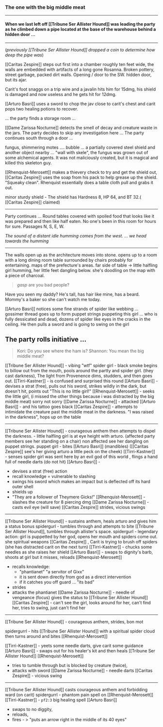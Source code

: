 ### The one with the big middle meat

---

#### When we last left off [[Tribune Ser Allister Hound]] was leading the party as he climbed down a pipe located at the base of the warehouse behind a hidden door ...

---

(_previously [[Tribune Ser Allister Hound]] dropped a coin to determine how deep the pipe was_)

[[Caritas Zespire]] steps out first into a chamber roughly ten feet wide, the walls are embedded with artifacts of a long gone Rosanna.  Broken pottery, street garbage, packed dirt walls.
Opening / door to the SW.  hidden door, but its ajar.

Carit's foot snaggs on a trip wire and a javalin hits him for 15dmg, his shield is damaged and now useless and he gets hit for 12dmg.  

[[Arturo Basri]] uses a sword to chop the jav close to carit's chest and carit pops two healing potions to recover.

... the party finds a storage room ...

[[Dame Zarissa Nocturne]] detects the smell of decay and creature waste in the jars.
The party decides to skip any investigation here
...
The party continues south through a door ...

fungus, shimmering motes .... bubble ... a partially covered steel shield and another object nearby ... "wall with skele", the fungus was grown out of some alchemical agents. It was not maliciously created, but it is magical and killed this skeleton guy.

[[Rhenquist-Merosett]] makes a thievery check to try and get the shield out, [[Caritas Zespire]] uses the soap from his pack to help grease up the shield.  "Squeaky clean".  Rhenquist essentially does a table cloth pull and grabs it out.

minor sturdy shield - The shield has Hardness 8, HP 64, and BT 32.( [[Caritas Zespire]] claimed)

---
Party continues ...
Round tables covered with spoiled food that looks like it was prepared and then like half eaten.  No one's been in this room for hours for sure.
Passages N, S, E, W.

_The sound of a distant idle humming comes from the west._
_... we head towards the humming_
___
The walls open up as the architecture moves into stone.
opens up to a room with a long dining room table surrounded by chairs probably for entertaining.
maps of the prefecture's areas.  far side of table -> little halfling girl humming, her little feet dangling below.  she's doodling on the map with a piece of charcoal.

> *gasp* are you bad people?

Have you seen my daddy?  He's tall, has hair like mine, has a beard.  Mommy's a baker so she can't watch me today.

[[Arturo Basri]] notices some fine strands of spider like webbing ... gossimer thread goes up to form puppet strings puppeting this girl ... who is fully dessicated and dead, dozens of spider like eyes in the cracks in the ceiling.  He then pulls a sword and is going to swing on the girl

The party rolls initiative ... 
---
> Kori: Do you see where the ham is?
> Shannon: You mean the big middle meat? 

[[Tribune Ser Allister Hound]] - vibing "wtf"
spider girl -  black smoke begins to billow out from the mouth, pools around the partty and spider girl.  (they cast darkness), The light from Provenence dims, studders, and then goes out.
[[Tirri-Kastner]] - is confused and surprised this round
[[Arturo Basri]] - devises a strat (free), pulls out his sword, strikes wildly in the dark, but doesn't hit, points out "This is no little girl!"
[[Rhenquist-Merosett]] - seeks the little girl, (i missed the other things because i was distracted by the big middle meat) sorry not sorry
[[Dame Zarissa Nocturne]] - attacked [[Arturo Basri]] - and his tattoo goes black
[[Caritas Zespire]] - attempts to intimidate the creature past the middle meat in the darkness. "I was raised in the darkness", hops up on the table

---
[[Tribune Ser Allister Hound]] - courageous anthem then attempts to dispel the darkness. - little halfling girl is at eye height with arturo.  (affected party members see her standing on a chair) non affected see her dangling on puppet strings.
puppet girl - bites [[Arturo Basri]] (mandibles) ([[Caritas Zespire]] see's her giving arturo a little peck on the cheek)
[[Tirri-Kastner]] - senses spider girl was sent here by an evil god of this world , flings a hand full of needle darts (do not hit)
[[Arturo Basri]] - 
- devises a strat (free) action
- recall knowledge = vulnerable to slashing 
- swings his sword which makes an impact but is deflected off its hard outer shell
- shields up
- "They are a follower of Theymere Gicks!"
[[Rhenquist-Merosett]] - slashes the creature for 8 piercing dmg
[[Dame Zarissa Nocturne]] - casts evil eye (will save)
[[Caritas Zespire]] strides, vicious swings

---
[[Tribune Ser Allister Hound]] - sustains anthem, heals arturo and gives him a status bonus
spidergurl - tumbles through and attempts to bite [[Tribune Ser Allister Hound]], tumbles through allister's space. 
spidergurl - legendary action:  girl is puppetted by her god, opens her mouth and spiders come out. she spiritual weapons [[Caritas Zespire]] , Carit is trying to brush off spiders (she has distracted carit on the next turn)
[[Tirri-Kastner]] - chucks some needles as she raises her shield
[[Arturo Basri]] - swaps to dignity's barb, shoots at girl but it misses, reloads
[[Rhenquist-Merosett]] 
- recalls knowledge:  
	- "phantianet" "a servitor of Gixx" 
	- it is sent down directly from god as a direct intervention
	- if it catches you off guard ... "its bad"
- strides
- attacks the phantianet
[[Dame Zarissa Nocturne]] - needle of vengeance (focus) gives the status to [[Tribune Ser Allister Hound]]
[[Caritas Zespire]] - can't see the girl, looks around for her, can't find her, tries to swing, just can't find her

---
[[Tribune Ser Allister Hound]] - courageous anthem, strides, bon mot

spidergurrl - hits [[Tribune Ser Allister Hound]] with a spiritual spider cloud then turns around and bites [[Rhenquist-Merosett]] 

[[Tirri-Kastner]] - yeets some needle darts, give carit some guidance
[[Arturo Basri]] - swaps out for his healer's kit and then heals [[Tribune Ser Allister Hound]]
[[Rhenquist-Merosett]] 
- tries to tumble through but is blocked by creature (twice),  
- attacks with sword
[[Dame Zarissa Nocturne]] - needle darts
[[Caritas Zespire]] - vicious swing

---
[[Tribune Ser Allister Hound]] casts courageous anthem and forbidding ward (on carit)
spidergurrl - phantom pain spell on [[Rhenquist-Merosett]]
[[Tirri-Kastner]] - `pf2:3` big healing spell
[[Arturo Basri]] 
- swaps to no diggity, 
- reloads, 
- fires - > "puts an arrow right in the middle of its 40 eyes"